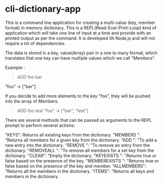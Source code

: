 # cli-dictionary-app

This is a command line application for creating a multi-value (key, member format) in memory dictionary.
This is a REPL(Read-Eval-Print-Loop) kind of application which will take one line of input at a time and provide with an printed output as per the command.
It is developed ith Node.js and will not require a lot of dependencies.

The data is stored in a key, value(Array<String>) pair in a one to many format, which translates that one key can have multiple values which we call "Members".

Example : 

>ADD foo bar 

"foo" -> ["bar"]

If you decide to add more elements to the key "foo", they will be pushed into the array of Members.

>ADD foo test
"foo" -> ["bar", "test"]

There are several methods that can be passed as arguments to the REPL prompt to perform several actions:

"KEYS": Returns all existing keys from the dictionary.
"MEMBERS <key>": "Returns all members for a given key from the dictionary.
"ADD <key> <member>": "To add a new entry into the dictionary.
"REMOVE <key> <member>": "To remove an entry from the dictionary.
"REMOVEALL <key>": "To remove all members for a set key from the dictionary.
"CLEAR": "Empty the dictionary.
"KEYEXISTS <key>": "Returns true or false based on the presence of the key.
"MEMBEREXISTS <key> <member>": "Returns true or false based on the presence of the key and member.
"ALLMEMBERS": "Returns all the members in the dictionary.
"ITEMS": "Returns all keys and members in the dictionary.
